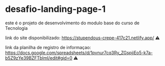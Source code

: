 # desafio-landing-page-1
este é o projeto de desenvolvimento do modulo base do curso de Tecnologia

link do site disponibilizado: https://stupendous-crepe-417c21.netlify.app/ ⚠️

link da planilha de registro de informaçao: https://docs.google.com/spreadsheets/d/1pvnur7cq3Ry_ZGspjiEo5-k7a-b5Z9zYe39BZFTblmI/edit#gid=0 ⚠️


